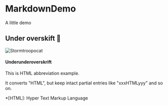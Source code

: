 # MarkdownDemo

A little demo 

## Under overskift 🥇

![Stormtroopocat](https://octodex.github.com/images/stormtroopocat.jpg "The Stormtroopocat")

#### Underunderoverskrift

This is HTML abbreviation example.

It converts "HTML", but keep intact partial entries like "xxxHTMLyyy" and so on.

*[HTML]: Hyper Text Markup Language
